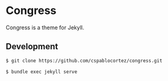 # Congress

Congress is a theme for Jekyll.

## Development

```sh
$ git clone https://github.com/cspablocortez/congress.git
```

```sh
$ bundle exec jekyll serve
```
